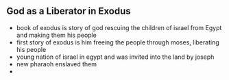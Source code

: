 ## God as a Liberator in Exodus
- book of exodus is story of god rescuing the children of israel from Egypt and making them his people
- first story of exodus is him freeing the people through moses, liberating his people
- young nation of israel in egypt and was invited into the land by joseph
- new pharaoh enslaved them
- 
